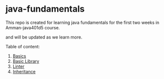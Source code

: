 # java-fundamentals

This repo is created for learning java fundamentals for the first two weeks in Amman-java401d5 course.

and will be updated as we learn more.

Table of content:

1. [Basics](./basics)
2. [Basic Library](./basiclibrary)
3. [Linter](./linter)
4. [Inheritance](./inheritance)
